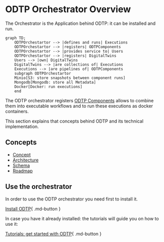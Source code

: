 # ODTP Orchestrator Overview

The Orchestrator is the Application behind ODTP: it can be installed and run. 

``` mermaid
graph TD;
    ODTPOrchestartor --> |defines and runs| Executions
    ODTPOrchestartor --> |registers| ODTPComponents
    ODTPOrchestartor --> |provides service to| Users
    ODTPOrchestartor --> |registers| DigitalTwins
    Users --> |own| DigitalTwins
    DigitalTwins --> |are collections of| Executions
    Executions --> |are pipelines of| ODTPComponents
    subgraph ODTPOrchestartor
    Minio[S3: store snapshots between component runs]
    Mongodb[Mongodb: store all Metadata]
    Docker[Docker: run executions]
    end
```  

The ODTP orchestrator registers [ODTP Components](../components/index.md) allows to combine them into executable workflows and to run these executions as docker containers.

This section explains that concepts behind ODTP and its technical implementation.

## Concepts

- [Concept](concept.md)
- [Architecture](architecture.md)
- [Schema](schema.md)
- [Roadmap](roadmap.md)


## Use the orchestrator

In order to use the ODTP orchestrator you need first to install it.

[Install ODTP](../installation/index.md){ .md-button }

In case you have it already installed: the tutorials will guide you on how to use it:

[Tutorials: get started with ODTP](../tutorials/index.md){ .md-button }
